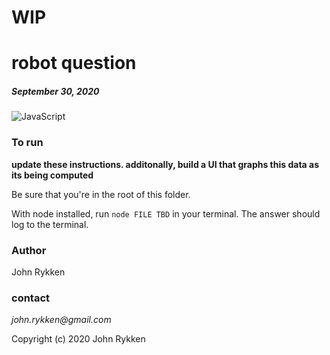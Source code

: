 # WIP
# robot question 
##### September 30, 2020 

![JavaScript](https://img.shields.io/static/v1?message=JavaScript&color=f7df1e&style=plastic&logo=javascript&label=&labelColor=36566F&logoColor=f7df1e)

### To run 

__update these instructions. additonally, build a UI that graphs this data as its being computed__ 

Be sure that you're in the root of this folder. 

With node installed, run `node FILE TBD` in your terminal. The answer should log to the terminal. 
 
### Author

John Rykken

### contact

_john.rykken@gmail.com_

Copyright (c) 2020 John Rykken
